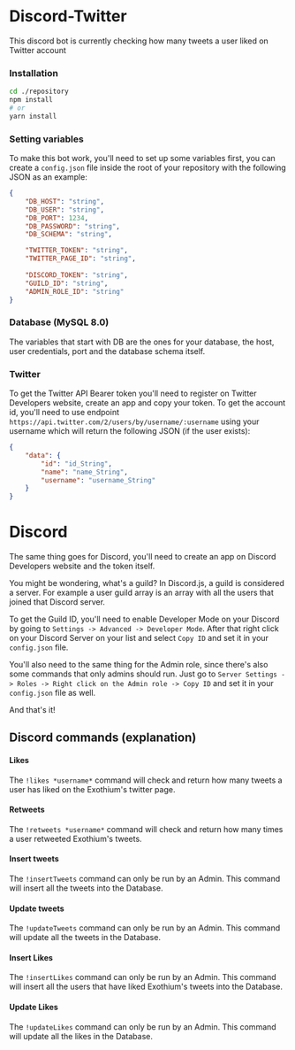# Discord-Twitter

This discord bot is currently checking how many tweets a user liked on Twitter account

### Installation

```bash
cd ./repository
npm install
# or
yarn install
```

### Setting variables
To make this bot work, you'll need to set up some variables first, you can create a `config.json` file inside the root of your repository with the following JSON as an example:

```json
{
    "DB_HOST": "string",
    "DB_USER": "string",
    "DB_PORT": 1234,
    "DB_PASSWORD": "string",
    "DB_SCHEMA": "string",

    "TWITTER_TOKEN": "string",
    "TWITTER_PAGE_ID": "string",
    
    "DISCORD_TOKEN": "string",
    "GUILD_ID": "string",
    "ADMIN_ROLE_ID": "string"
}
```

### Database (MySQL 8.0)
The variables that start with DB are the ones for your database, the host, user credentials, port and the database schema itself.

### Twitter
To get the Twitter API Bearer token you'll need to register on Twitter Developers website, create an app and copy your token.
 To get the account id, you'll need to use endpoint `https://api.twitter.com/2/users/by/username/:username` using your username which will return the following JSON (if the user exists):

```json
{
    "data": {
        "id": "id_String",
        "name": "name_String",
        "username": "username_String"
    }
}
```

# Discord
The same thing goes for Discord, you'll need to create an app on Discord Developers website and the token itself.   

You might be wondering, what's a guild? In Discord.js, a guild is considered a server. For example a user guild array is an array with all the users that joined that Discord server.

To get the Guild ID, you'll need to enable Developer Mode on your Discord by going to `Settings -> Advanced -> Developer Mode`. After that right click on your Discord Server on your list and select `Copy ID` and set it in your `config.json` file.

You'll also need to the same thing for the Admin role, since there's also some commands that only admins should run. Just go to `Server Settings -> Roles -> Right click on the Admin role -> Copy ID` and set it in your `config.json` file as well.

And that's it!

## Discord commands (explanation)

#### Likes
The `!likes *username*` command will check and return how many tweets a user has liked on the Exothium's twitter page.

#### Retweets
The `!retweets *username*` command will check and return how many times a user retweeted Exothium's tweets.

#### Insert tweets
The `!insertTweets` command can only be run by an Admin. This command will insert all the tweets into the Database.

#### Update tweets
The `!updateTweets` command can only be run by an Admin. This command will update all the tweets in the Database.

#### Insert Likes
The `!insertLikes` command can only be run by an Admin. This command will insert all the users that have liked Exothium's tweets into the Database.

#### Update Likes
The `!updateLikes` command can only be run by an Admin. This command will update all the likes in the Database.